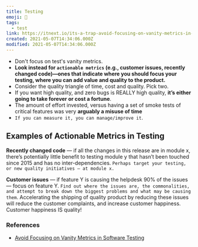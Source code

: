 ```yaml
---
title: Testing
emoji: 📝
tags:
  - test
link: https://itnext.io/its-a-trap-avoid-focusing-on-vanity-metrics-in-software-testing-7a627c7848
created: 2021-05-07T14:34:06.000Z
modified: 2021-05-07T14:34:06.000Z
---
```


- Don't focus on test's vanity metrics.
- **Look instead for `actionable metrics` (e.g., customer issues, recently changed code)—ones that indicate where you should focus your testing, where you can add value and quality to the product.**
- Consider the quality triangle of time, cost and quality. Pick two.
- If you want high quality, and zero bugs is REALLY high quality, **it’s either going to take forever or cost a fortune**.
- The amount of effort invested, versus having a set of smoke tests of critical features was very **arguably a misuse of time**
- `If you can measure it, you can manage/improve it`.

## Examples of Actionable Metrics in Testing

**Recently changed code** — if all the changes in this release are in module x, there’s potentially little benefit to testing module y that hasn’t been touched since 2015 and has no inter-dependencies. `Perhaps target your testing, or new quality initiatives — at module x.`

**Customer issues** — if feature Y is causing the helpdesk 90% of the issues — focus on feature Y. `Find out where the issues are, the commonalities, and attempt to break down the biggest problems and what may be causing them`.
Accelerating the shipping of quality product by reducing these issues will reduce the customer complaints, and increase customer happiness. Customer happiness IS quality!

### References

- [Avoid Focusing on Vanity Metrics in Software Testing](https://itnext.io/its-a-trap-avoid-focusing-on-vanity-metrics-in-software-testing-7a627c7848)
